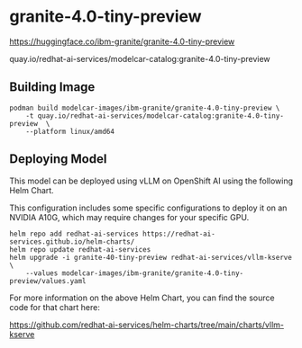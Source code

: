 # granite-4.0-tiny-preview

https://huggingface.co/ibm-granite/granite-4.0-tiny-preview

quay.io/redhat-ai-services/modelcar-catalog:granite-4.0-tiny-preview

## Building Image

```
podman build modelcar-images/ibm-granite/granite-4.0-tiny-preview \
    -t quay.io/redhat-ai-services/modelcar-catalog:granite-4.0-tiny-preview  \
    --platform linux/amd64
```

## Deploying Model

This model can be deployed using vLLM on OpenShift AI using the following Helm Chart.

This configuration includes some specific configurations to deploy it on an NVIDIA A10G, which may require changes for your specific GPU.

```
helm repo add redhat-ai-services https://redhat-ai-services.github.io/helm-charts/
helm repo update redhat-ai-services
helm upgrade -i granite-40-tiny-preview redhat-ai-services/vllm-kserve \
    --values modelcar-images/ibm-granite/granite-4.0-tiny-preview/values.yaml
```

For more information on the above Helm Chart, you can find the source code for that chart here:

https://github.com/redhat-ai-services/helm-charts/tree/main/charts/vllm-kserve
